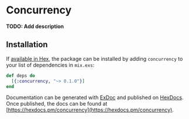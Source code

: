 # Concurrency

**TODO: Add description**

## Installation

If [available in Hex](https://hex.pm/docs/publish), the package can be installed
by adding `concurrency` to your list of dependencies in `mix.exs`:

```elixir
def deps do
  [{:concurrency, "~> 0.1.0"}]
end
```

Documentation can be generated with [ExDoc](https://github.com/elixir-lang/ex_doc)
and published on [HexDocs](https://hexdocs.pm). Once published, the docs can
be found at [https://hexdocs.pm/concurrency](https://hexdocs.pm/concurrency).

